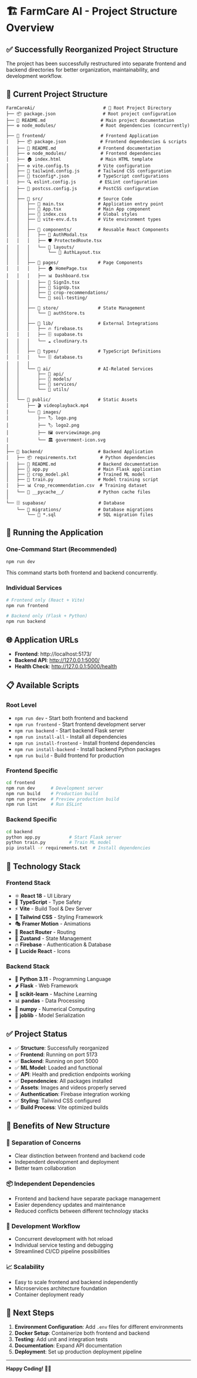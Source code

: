 # 🏗️ FarmCare AI - Project Structure Overview

## ✅ Successfully Reorganized Project Structure

The project has been successfully restructured into separate frontend and backend directories for better organization, maintainability, and development workflow.

## 📁 Current Project Structure

```
FarmCareAi/                          # 🌱 Root Project Directory
├── 📦 package.json                  # Root project configuration
├── 📖 README.md                     # Main project documentation
├── ⚙️ node_modules/                 # Root dependencies (concurrently)
│
├── 🎨 frontend/                     # Frontend Application
│   ├── 📦 package.json             # Frontend dependencies & scripts
│   ├── 📖 README.md                # Frontend documentation
│   ├── ⚙️ node_modules/             # Frontend dependencies
│   ├── 🏠 index.html               # Main HTML template
│   ├── ⚙️ vite.config.ts           # Vite configuration
│   ├── 🎨 tailwind.config.js       # Tailwind CSS configuration
│   ├── 📝 tsconfig*.json           # TypeScript configurations
│   ├── 🔍 eslint.config.js         # ESLint configuration
│   ├── 🎨 postcss.config.js        # PostCSS configuration
│   │
│   ├── 📁 src/                     # Source Code
│   │   ├── 🚀 main.tsx             # Application entry point
│   │   ├── 📱 App.tsx              # Main App component
│   │   ├── 🎨 index.css            # Global styles
│   │   ├── 🔧 vite-env.d.ts        # Vite environment types
│   │   │
│   │   ├── 📁 components/          # Reusable React Components
│   │   │   ├── 🔐 AuthModal.tsx
│   │   │   ├── 🛡️ ProtectedRoute.tsx
│   │   │   └── 📁 layouts/
│   │   │       └── 🔐 AuthLayout.tsx
│   │   │
│   │   ├── 📁 pages/               # Page Components
│   │   │   ├── 🏠 HomePage.tsx
│   │   │   ├── 📊 Dashboard.tsx
│   │   │   ├── 🔑 SignIn.tsx
│   │   │   ├── 📝 SignUp.tsx
│   │   │   ├── 🌾 crop-recommendations/
│   │   │   └── 🧪 soil-testing/
│   │   │
│   │   ├── 📁 store/               # State Management
│   │   │   └── 🔐 authStore.ts
│   │   │
│   │   ├── 📁 lib/                 # External Integrations
│   │   │   ├── 🔥 firebase.ts
│   │   │   ├── 🗄️ supabase.ts
│   │   │   └── ☁️ cloudinary.ts
│   │   │
│   │   ├── 📁 types/               # TypeScript Definitions
│   │   │   └── 🗄️ database.ts
│   │   │
│   │   └── 📁 ai/                  # AI-Related Services
│   │       ├── 📁 api/
│   │       ├── 📁 models/
│   │       ├── 📁 services/
│   │       └── 📁 utils/
│   │
│   └── 📁 public/                  # Static Assets
│       ├── 🎬 videoplayback.mp4
│       └── 📁 images/
│           ├── 🏷️ logo.png
│           ├── 🏷️ logo2.png
│           ├── 🖼️ overviewimage.png
│           └── 🏛️ government-icon.svg
│
├── 🔧 backend/                     # Backend Application
│   ├── 📦 requirements.txt         # Python dependencies
│   ├── 📖 README.md                # Backend documentation
│   ├── 🚀 app.py                   # Main Flask application
│   ├── 🤖 crop_model.pkl           # Trained ML model
│   ├── 🧠 train.py                 # Model training script
│   ├── 📊 Crop_recommendation.csv  # Training dataset
│   └── 📁 __pycache__/             # Python cache files
│
└── 🗄️ supabase/                    # Database
    └── 📁 migrations/              # Database migrations
        └── 📝 *.sql                # SQL migration files
```

## 🚀 Running the Application

### One-Command Start (Recommended)
```bash
npm run dev
```
This command starts both frontend and backend concurrently.

### Individual Services
```bash
# Frontend only (React + Vite)
npm run frontend

# Backend only (Flask + Python)
npm run backend
```

## 🌐 Application URLs

- **Frontend**: http://localhost:5173/
- **Backend API**: http://127.0.0.1:5000/
- **Health Check**: http://127.0.0.1:5000/health

## 📋 Available Scripts

### Root Level
- `npm run dev` - Start both frontend and backend
- `npm run frontend` - Start frontend development server
- `npm run backend` - Start backend Flask server
- `npm run install-all` - Install all dependencies
- `npm run install-frontend` - Install frontend dependencies
- `npm run install-backend` - Install backend Python packages
- `npm run build` - Build frontend for production

### Frontend Specific
```bash
cd frontend
npm run dev      # Development server
npm run build    # Production build
npm run preview  # Preview production build
npm run lint     # Run ESLint
```

### Backend Specific
```bash
cd backend
python app.py           # Start Flask server
python train.py         # Train ML model
pip install -r requirements.txt  # Install dependencies
```

## 🔧 Technology Stack

### Frontend Stack
- ⚛️ **React 18** - UI Library
- 📘 **TypeScript** - Type Safety
- ⚡ **Vite** - Build Tool & Dev Server
- 🎨 **Tailwind CSS** - Styling Framework
- 🎭 **Framer Motion** - Animations
- 🧭 **React Router** - Routing
- 🐻 **Zustand** - State Management
- 🔥 **Firebase** - Authentication & Database
- 🦄 **Lucide React** - Icons

### Backend Stack
- 🐍 **Python 3.11** - Programming Language
- 🌶️ **Flask** - Web Framework
- 🤖 **scikit-learn** - Machine Learning
- 📊 **pandas** - Data Processing
- 🔢 **numpy** - Numerical Computing
- 💾 **joblib** - Model Serialization

## ✅ Project Status

- ✅ **Structure**: Successfully reorganized
- ✅ **Frontend**: Running on port 5173
- ✅ **Backend**: Running on port 5000
- ✅ **ML Model**: Loaded and functional
- ✅ **API**: Health and prediction endpoints working
- ✅ **Dependencies**: All packages installed
- ✅ **Assets**: Images and videos properly served
- ✅ **Authentication**: Firebase integration working
- ✅ **Styling**: Tailwind CSS configured
- ✅ **Build Process**: Vite optimized builds

## 🎯 Benefits of New Structure

### 🔄 **Separation of Concerns**
- Clear distinction between frontend and backend code
- Independent development and deployment
- Better team collaboration

### 📦 **Independent Dependencies**
- Frontend and backend have separate package management
- Easier dependency updates and maintenance
- Reduced conflicts between different technology stacks

### 🚀 **Development Workflow**
- Concurrent development with hot reload
- Individual service testing and debugging
- Streamlined CI/CD pipeline possibilities

### 📈 **Scalability**
- Easy to scale frontend and backend independently
- Microservices architecture foundation
- Container deployment ready

## 🔮 Next Steps

1. **Environment Configuration**: Add `.env` files for different environments
2. **Docker Setup**: Containerize both frontend and backend
3. **Testing**: Add unit and integration tests
4. **Documentation**: Expand API documentation
5. **Deployment**: Set up production deployment pipeline

---

**Happy Coding! 🚀🌱**
